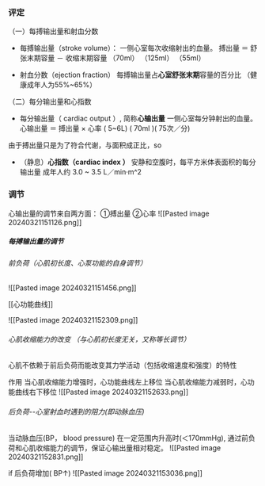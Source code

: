 ### 评定
（一）每搏输出量和射血分数
- 每搏输出量（stroke volume）：
	一侧心室每次收缩射出的血量。 
	搏出量 ＝ 舒张末期容量 － 收缩末期容量 
	（70ml） （125ml）          （55ml）

- 射血分数（ejection fraction）
	每搏输出量占**心室舒张末期**容量的百分比
	（健康成年人为55%~65%）

（二）每分输出量和心指数
- 每分输出量（ cardiac output ）, 简称**心输出量**
	一侧心室每分钟射出的血量。
	心输出量 ＝ 搏出量 × 心率
	( 5~6L)         ( 70ml )( 75次／分) 

由于搏出量只是为了符合代谢，与面积成正比，so
- （静息）**心指数（cardiac index ）**
	安静和空腹时，每平方米体表面积的每分输出量
	成年人约 3.0 ~ 3.5 L／min·m^2

### 调节
心输出量的调节来自两方面： ①搏出量 ②心率
![[Pasted image 20240321151126.png]]
##### 每搏输出量的调节  
###### 前负荷（心肌初长度、心泵功能的自身调节）
![[Pasted image 20240321151456.png]]

[[心功能曲线]]

![[Pasted image 20240321152309.png]]

###### 心肌收缩能力的改变 （与心肌初长度无关，又称等长调节）

心肌不依赖于前后负荷而能改变其力学活动（包括收缩速度和强度）的特性

作用
当心肌收缩能力增强时，心功能曲线左上移位
当心肌收缩能力减弱时，心功能曲线右下移位
![[Pasted image 20240321152633.png]]

###### 后负荷--心室射血时遇到的阻力(即动脉血压)

当动脉血压(BP， blood pressure)
在一定范围内升高时(＜170mmHg), 
通过前负荷和心肌收缩能力的调节，保证心输出量相对稳定。
![[Pasted image 20240321152831.png]]

if 后负荷增加( BP↑)
![[Pasted image 20240321153036.png]]